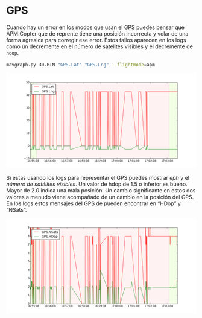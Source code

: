 # GPS

Cuando hay un error en los modos que usan el GPS puedes pensar que APM:Copter que de reprente tiene una posición incorrecta y volar de una forma agresica para corregir ese error. Estos fallos aparecen en los logs como un decremente en el número de satélites visibles y el decremente de `hdop`.

```bash
mavgraph.py 30.BIN "GPS.Lat" "GPS.Lng" --flightmode=apm
```

![gps_lostsignal](../erleimg/GPS/GPS_lostsignal.png)

Si estas usando los logs para representar el GPS puedes mostrar *eph* y el *número de satélites visibles*. Un valor de hdop de 1.5 o inferior es bueno. Mayor de 2.0 indica una mala posición. Un cambio significante en estos dos valores a menudo viene acompañado de un cambio en la posición del GPS. En los logs estos mensajes del GPS de pueden encontrar en  “HDop” y “NSats”.

![NSats](../erleimg/GPS/GPS_NSats.png)

